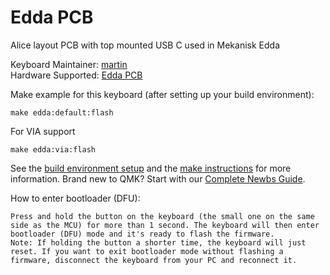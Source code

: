 Edda PCB
======

Alice layout PCB with top mounted USB C used in Mekanisk Edda

Keyboard Maintainer: [martin](https://github.com/arnstadm)  
Hardware Supported: [Edda PCB](https://tastatur.no/collections/forhandsbestilling-1/products/edda-pcb?variant=39481626001453)

Make example for this keyboard (after setting up your build environment):

    make edda:default:flash

For VIA support

    make edda:via:flash

See the [build environment setup](https://docs.qmk.fm/#/getting_started_build_tools) and the [make instructions](https://docs.qmk.fm/#/getting_started_make_guide) for more information. Brand new to QMK? Start with our [Complete Newbs Guide](https://docs.qmk.fm/#/newbs).

How to enter bootloader (DFU):

    Press and hold the button on the keyboard (the small one on the same side as the MCU) for more than 1 second. The keyboard will then enter bootloader (DFU) mode and it's ready to flash the firmware.
    Note: If holding the button a shorter time, the keyboard will just reset. If you want to exit bootloader mode without flashing a firmware, disconnect the keyboard from your PC and reconnect it.
